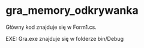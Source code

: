 # gra_memory_odkrywanka
Główny kod znajduje się w Form1.cs. 

EXE: Gra.exe znajduje się w folderze bin/Debug
